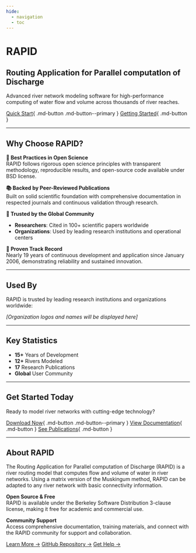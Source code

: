 ```yaml
---
hide:
  - navigation
  - toc
---
```


# RAPID
## Routing Application for Parallel computatIon of Discharge

Advanced river network modeling software for high-performance computing of water flow and volume across thousands of river reaches.

[Quick Start](user-guide/quick-start.md){ .md-button .md-button--primary }
[Getting Started](user-guide/getting-started/overview.md){ .md-button }

---

## Why Choose RAPID?

**🔬 Best Practices in Open Science**  
RAPID follows rigorous open science principles with transparent methodology, reproducible results, and open-source code available under BSD license.

**📚 Backed by Peer-Reviewed Publications**  
Built on solid scientific foundation with comprehensive documentation in respected journals and continuous validation through research.

**👥 Trusted by the Global Community**  

- **Researchers**: Cited in 100+ scientific papers worldwide
- **Organizations**: Used by leading research institutions and operational centers

**📅 Proven Track Record**  
Nearly 19 years of continuous development and application since January 2006, demonstrating reliability and sustained innovation.

---

## Used By

RAPID is trusted by leading research institutions and organizations worldwide:

*[Organization logos and names will be displayed here]*

---

## Key Statistics

- **15+** Years of Development
- **12+** Rivers Modeled  
- **17** Research Publications
- **Global** User Community

---

## Get Started Today

Ready to model river networks with cutting-edge technology?

[Download Now](user-guide/getting-started/installation.md){ .md-button .md-button--primary }
[View Documentation](user-guide/tutorials/documents.md){ .md-button }
[See Publications](about/publications.md){ .md-button }

---

## About RAPID

The Routing Application for Parallel computatIon of Discharge (RAPID) is a river routing model that computes flow and volume of water in river networks. Using a matrix version of the Muskingum method, RAPID can be adapted to any river network with basic connectivity information.

**Open Source & Free**  
RAPID is available under the Berkeley Software Distribution 3-clause license, making it free for academic and commercial use.

**Community Support**  
Access comprehensive documentation, training materials, and connect with the RAPID community for support and collaboration.

[Learn More →](user-guide/tutorials/documents.md)
[GitHub Repository →](https://github.com/c-h-david/rapid)
[Get Help →](about/getting-help.md)
